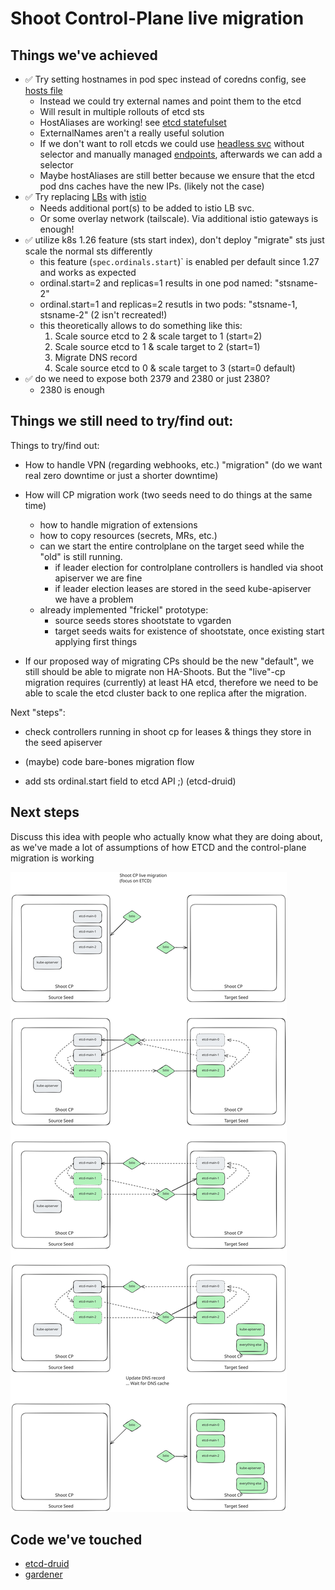 # Shoot Control-Plane live migration

## Things we've achieved
- ✅ Try setting hostnames in pod spec instead of coredns config, see [hosts file](./examples/dnsoverride.txt)
  - Instead we could try external names and point them to the etcd
  - Will result in multiple rollouts of etcd sts
  - HostAliases are working! see [etcd statefulset](./examples/sts-etcd.yaml)
  - ExternalNames aren't a really useful solution
  - If we don't want to roll etcds we could use [headless svc](./examples/headless-svc.yaml) without selector and manually managed [endpoints](./examples/endpoints.yaml),
    afterwards we can add a selector
  - Maybe hostAliases are still better because we ensure that the etcd pod dns caches have the new IPs. (likely not the case)
- ✅ Try replacing [LBs](./examples/lb.yaml) with [istio](./examples/istio.yaml)
  - Needs additional port(s) to be added to istio LB svc.
  - Or some overlay network (tailscale). Via additional istio gateways is enough!
- ✅ utilize k8s 1.26 feature (sts start index), don't deploy "migrate" sts just scale the normal sts differently
  - this feature (`spec.ordinals.start`)` is enabled per default since 1.27 and works as expected
  - ordinal.start=2 and replicas=1 results in one pod named: "stsname-2"
  - ordinal.start=1 and replicas=2 resutls in two pods: "stsname-1, stsname-2" (2 isn't recreated!)
  - this theoretically allows to do something like this:
    1. Scale source etcd to 2 & scale target to 1 (start=2)
    2. Scale source etcd to 1 & scale target to 2 (start=1)
    3. Migrate DNS record
    4. Scale source etcd to 0 & scale target to 3 (start=0 default)
- ✅ do we need to expose both 2379 and 2380 or just 2380?
  - 2380 is enough

## Things we still need to try/find out:

Things to try/find out:

- How to handle VPN (regarding webhooks, etc.) "migration" (do we want real zero downtime or just a shorter downtime)

- How will CP migration work (two seeds need to do things at the same time)
  - how to handle migration of extensions
  - how to copy resources (secrets, MRs, etc.)
  - can we start the entire controlplane on the target seed while the "old" is still running.
    - if leader election for controlplane controllers is handled via shoot apiserver we are fine
    - if leader election leases are stored in the seed kube-apiserver we have a problem
  - already implemented "frickel" prototype:
    - source seeds stores shootstate to vgarden
    - target seeds waits for existence of shootstate, once existing start applying first things

- If our proposed way of migrating CPs should be the new "default", we still should be able to migrate non HA-Shoots.
  But the "live"-cp migration requires (currently) at least HA etcd,
  therefore we need to be able to scale the etcd cluster back to one replica after the migration.

Next "steps":
- check controllers running in shoot cp for leases & things they store in the seed apiserver
- (maybe) code bare-bones migration flow

- add sts ordinal.start field to etcd API ;) (etcd-druid)

## Next steps

Discuss this idea with people who actually know what they are doing about, as we've made a lot of assumptions of how ETCD and the control-plane migration is working

![](./hackathon_drawings.excalidraw.svg)

## Code we've touched
- [etcd-druid](https://github.com/Kumm-Kai/etcd-druid/tree/hackathon)
- [gardener](https://github.com/Kumm-Kai/gardener/tree/hackathon)
